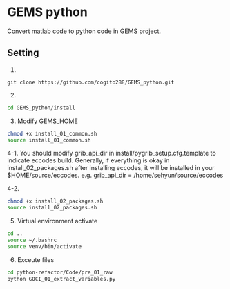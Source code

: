 # GEMS python

Convert matlab code to python code in GEMS project.

## Setting
1. 
```
git clone https://github.com/cogito288/GEMS_python.git
```

2. 
```bash
cd GEMS_python/install
```

3. Modify GEMS_HOME 
```bash
chmod +x install_01_common.sh
source install_01_common.sh
```

4-1. You should modify grib_api_dir in install/pygrib_setup.cfg.template to indicate eccodes build.
Generally, if everything is okay in install_02_packages.sh after installing eccodes, it will be installed in your $HOME/source/eccodes.
e.g. grib_api_dir = /home/sehyun/source/eccodes

4-2.
```bash
chmod +x install_02_packages.sh
source install_02_packages.sh
```

5. Virtual environment activate
```bash
cd ..
source ~/.bashrc
source venv/bin/activate
```

6. Exceute files

```bash
cd python-refactor/Code/pre_01_raw
python GOCI_01_extract_variables.py
```
